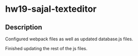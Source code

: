 # hw19-sajal-texteditor

## Description
Configured webpack files as well as updated database.js files.

Finished updating the rest of the js files.
